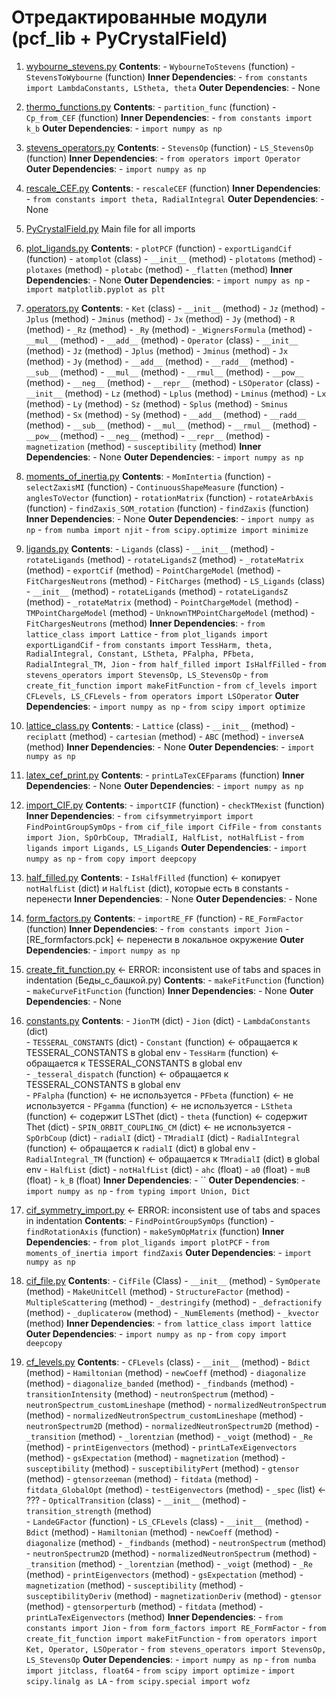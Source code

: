 # Отредактированные модули (pcf_lib + PyCrystalField)

1. [wybourne_stevens.py](wybourne_stevens.py)
    **Contents**:
        - `WybourneToStevens` (function)
        - `StevensToWybourne` (function)
    **Inner Dependencies**:
        - `from constants import LambdaConstants, LStheta, theta`
    **Outer Dependencies**:
        - None

2. [thermo_functions.py](thermo_functions.py)
    **Contents**:
        - `partition_func` (function)
        - `Cp_from_CEF` (function)
    **Inner Dependencies**:
        - `from constants import k_b`
    **Outer Dependencies**:
        - `import numpy as np`

3. [stevens_operators.py](stevens_operators.py)
    **Contents**:
        - `StevensOp` (function)
        - `LS_StevensOp` (function)
    **Inner Dependencies**:
        - `from operators import Operator`
    **Outer Dependencies**:
        - `import numpy as np`

4. [rescale_CEF.py](rescale_CEF.py)
    **Contents**:
        - `rescaleCEF` (function)
    **Inner Dependencies**:
        - `from constants import theta, RadialIntegral`
    **Outer Dependencies**:
        - None

5. [PyCrystalField.py](PyCrystalField.py)
    Main file for all imports

6. [plot_ligands.py](plot_ligands.py)
    **Contents**:
        - `plotPCF` (function)
        - `exportLigandCif` (function)
        - `atomplot` (class)
            - `__init__` (method)
            - `plotatoms` (method)
            - `plotaxes` (method)
            - `plotabc` (method)
            - `_flatten` (method)
    **Inner Dependencies**:
        - None
    **Outer Dependencies**:
        - `import numpy as np`
        - `import matplotlib.pyplot as plt`

7. [operators.py](operators.py)
    **Contents**:
        - `Ket` (class)
            - `__init__` (method)
            - `Jz` (method)
            - `Jplus` (method)
            - `Jminus` (method)
            - `Jx` (method)
            - `Jy` (method)
            - `R` (method)
            - `_Rz` (method)
            - `_Ry` (method)
            - `_WignersFormula` (method)
            - `__mul__` (method)
            - `__add__` (method)
        - `Operator` (class)
            - `__init__` (method)
            - `Jz` (method)
            - `Jplus` (method)
            - `Jminus` (method)
            - `Jx` (method)
            - `Jy` (method)
            - `__add__` (method)
            - `__radd__` (method)
            - `__sub__` (method)
            - `__mul__` (method)
            - `__rmul__` (method)
            - `__pow__` (method)
            - `__neg__` (method)
            - `__repr__` (method)
        - `LSOperator` (class)
            - `__init__` (method)
            - `Lz` (method)
            - `Lplus` (method)
            - `Lminus` (method)
            - `Lx` (method)
            - `Ly` (method)
            - `Sz` (method)
            - `Splus` (method)
            - `Sminus` (method)
            - `Sx` (method)
            - `Sy` (method)
            - `__add__` (method)
            - `__radd__` (method)
            - `__sub__` (method)
            - `__mul__` (method)
            - `__rmul__` (method)
            - `__pow__` (method)
            - `__neg__` (method)
            - `__repr__` (method)
            - `magnetization` (method)
            - `susceptibility` (method)
    **Inner Dependencies**:
        - None
    **Outer Dependencies**:
        - `import numpy as np`

8. [moments_of_inertia.py](moments_of_inertia.py)
    **Contents**:
        - `MomIntertia` (function)
        - `selectZaxisMI` (function)
        - `ContinuousShapeMeasure` (function)
        - `anglesToVector` (function)
        - `rotationMatrix` (function)
        - `rotateArbAxis` (function)
        - `findZaxis_SOM_rotation` (function)
        - `findZaxis` (function)
    **Inner Dependencies**:
        - None
    **Outer Dependencies**:
        - `import numpy as np`
        - `from numba import njit`
        - `from scipy.optimize import minimize`

9. [ligands.py](ligands.py)
    **Contents**:
        - `Ligands` (class)
            - `__init__` (method)
            - `rotateLigands` (method)
            - `rotateLigandsZ` (method)
            - `_rotateMatrix` (method)
            - `exportCif` (method)
            - `PointChargeModel` (method)
            - `FitChargesNeutrons` (method)
            - `FitCharges` (method)
        - `LS_Ligands` (class)
            - `__init__` (method)
            - `rotateLigands` (method)
            - `rotateLigandsZ` (method)
            - `_rotateMatrix` (method)
            - `PointChargeModel` (method)
            - `TMPointChargeModel` (method)
            - `UnknownTMPointChargeModel` (method)
            - `FitChargesNeutrons` (method)
    **Inner Dependencies**:
        - `from lattice_class import Lattice`
        - `from plot_ligands import exportLigandCif`
        - `from constants import TessHarm, theta, RadialIntegral, Constant, LStheta, PFalpha, PFbeta, RadialIntegral_TM, Jion`
        - `from half_filled import IsHalfFilled`
        - `from stevens_operators import StevensOp, LS_StevensOp`
        - `from create_fit_function import makeFitFunction`
        - `from cf_levels import CFLevels, LS_CFLevels`
        - `from operators import LSOperator`
    **Outer Dependencies**:
        - `import numpy as np`
        - `from scipy import optimize`

10. [lattice_class.py](lattice_class.py)
    **Contents**:
        - `Lattice` (class)
            - `__init__` (method)
            - `reciplatt` (method)
            - `cartesian` (method)
            - `ABC` (method)
            - `inverseA` (method)
    **Inner Dependencies**:
        - None
    **Outer Dependencies**:
        - `import numpy as np`

11. [latex_cef_print.py](latex_cef_print.py)
    **Contents**:
        - `printLaTexCEFparams` (function)
    **Inner Dependencies**:
        - None
    **Outer Dependencies**:
        - `import numpy as np`

12. [import_CIF.py](import_CIF.py)
    **Contents**:
        - `importCIF` (function)
        - `checkTMexist` (function)
    **Inner Dependencies**:
        - `from cifsymmetryimport import FindPointGroupSymOps`
        - `from cif_file import CifFile`
        - `from constants import Jion, SpOrbCoup, TMradialI, HalfList, notHalfList`
        - `from ligands import Ligands, LS_Ligands`
    **Outer Dependencies**:
        - `import numpy as np`
        - `from copy import deepcopy`

13. [half_filled.py](half_filled.py)
    **Contents**:
        - `IsHalfFilled` (function) <- копирует `notHalfList` (dict) и `HalfList` (dict), которые есть в constants - перенести
    **Inner Dependencies**:
        - None
    **Outer Dependencies**:
        - None

14. [form_factors.py](form_factors.py)
    **Contents**:
        - `importRE_FF` (function)
        - `RE_FormFactor` (function)
    **Inner Dependencies**:
        - `from constants import Jion`
        - [RE_formfactors.pck] <- перенести в локальное окружение
    **Outer Dependencies**:
        - `import numpy as np`

15. [create_fit_function.py](create_fit_function.py) <- ERROR: inconsistent use of tabs and spaces in indentation (Беды_с_башкой.py)
    **Contents**:
        - `makeFitFunction` (function)
        - `makeCurveFitFunction` (function)
    **Inner Dependencies**:
        - None
    **Outer Dependencies**:
        - None

16. [constants.py](constants.py)
    **Contents**:
        - `JionTM` (dict)
        - `Jion` (dict)
        - `LambdaConstants` (dict)      
        - `TESSERAL_CONSTANTS` (dict) 
        - `Constant` (function) <- обращается к  TESSERAL_CONSTANTS в global env
        - `TessHarm` (function) <- обращается к  TESSERAL_CONSTANTS в global env  
        - `_tesseral_dispatch` (function) <- обращается к  TESSERAL_CONSTANTS в global env  
        - `PFalpha` (function) <- не используется
        - `PFbeta` (function) <- не используется
        - `PFgamma` (function) <- не используется
        - `LStheta` (function) <- содержит LSThet (dict)
        - `theta` (function) <- содержит Thet (dict)
        - `SPIN_ORBIT_COUPLING_CM` (dict) <- не используется
        - `SpOrbCoup` (dict)
        - `radialI` (dict)
        - `TMradialI` (dict)
        - `RadialIntegral` (function) <- обращается к `radialI` (dict) в global env
        - `RadialIntegral_TM` (function) <- обращается к `TMradialI` (dict) в global env
        - `HalfList` (dict)
        - `notHalfList` (dict)
        - `ahc` (float)
        - `a0` (float)
        - `muB` (float)
        - `k_B` (float)
    **Inner Dependencies**:
        - ``
    **Outer Dependencies**:
        - `import numpy as np`
        - `from typing import Union, Dict`

17. [cif_symmetry_import.py](cif_symmetry_import.py) <- ERROR: inconsistent use of tabs and spaces in indentation
    **Contents**:
        - `FindPointGroupSymOps` (function)
        - `findRotationAxis` (function)
        - `makeSymOpMatrix` (function)
    **Inner Dependencies**:
        - `from plot_ligands import plotPCF`
        - `from moments_of_inertia import findZaxis`
    **Outer Dependencies**:
        - `import numpy as np`

18. [cif_file.py](cif_file.py)
    **Contents**:
        - `CifFile` (Class)
            - `__init__` (method)
            - `SymOperate` (method)
            - `MakeUnitCell` (method)
            - `StructureFactor` (method)
            - `MultipleScattering` (method)
            - `_destringify` (method)
            - `_defractionify` (method)
            - `_duplicaterow` (method)
            - `_NumElements` (method)
            - `_kvector` (method)
    **Inner Dependencies**:
        - `from lattice_class import lattice`
    **Outer Dependencies**:
        - `import numpy as np`
        - `from copy import deepcopy`

19. [cf_levels.py](cf_levels.py)
    **Contents**:
        - `CFLevels` (class)
            - `__init__` (method)
            - `Bdict` (method)
            - `Hamiltonian` (method)
            - `newCoeff` (method)
            - `diagonalize` (method)
            - `diagonalize_banded` (method)
            - `_findbands` (method)
            - `transitionIntensity` (method)
            - `neutronSpectrum` (method)
            - `neutronSpectrum_customLineshape` (method)
            - `normalizedNeutronSpectrum` (method)
            - `normalizedNeutronSpectrum_customLineshape` (method)
            - `neutronSpectrum2D` (method)
            - `normalizedNeutronSpectrum2D` (method)
            - `_transition` (method)
            - `_lorentzian` (method)
            - `_voigt` (method)
            - `_Re` (method)
            - `printEigenvectors` (method)
            - `printLaTexEigenvectors` (method)
            - `gsExpectation` (method)
            - `magnetization` (method)
            - `susceptibility` (method)
            - `susceptibilityPert` (method)
            - `gtensor` (method)
            - `gtensorzeeman` (method)
            - `fitdata` (method)
            - `fitdata_GlobalOpt` (method)
            - `testEigenvectors` (method)
        - `_spec` (list) <- ???
        - `OpticalTransition` (class)
            - `__init__` (method)
            - `transition_strength` (method)               
        - `LandeGFactor` (function)
        - `LS_CFLevels` (class)
            - `__init__` (method)
            - `Bdict` (method)
            - `Hamiltonian` (method)
            - `newCoeff` (method)
            - `diagonalize` (method)
            - `_findbands` (method)
            - `neutronSpectrum` (method)
            - `neutronSpectrum2D` (method)
            - `normalizedNeutronSpectrum` (method)
            - `_transition` (method)
            - `_lorentzian` (method)
            - `_voigt` (method)
            - `_Re` (method)
            - `printEigenvectors` (method)
            - `gsExpectation` (method)
            - `magnetization` (method)
            - `susceptibility` (method)
            - `susceptibilityDeriv` (method)
            - `magnetizationDeriv` (method)
            - `gtensor` (method)
            - `gtensorperturb` (method)
            - `fitdata` (method)
            - `printLaTexEigenvectors` (method)
    **Inner Dependencies**:
        - `from constants import Jion`
        - `from form_factors import RE_FormFactor`
        - `from create_fit_function import makeFitFunction`
        - `from operators import Ket, Operator, LSOperator`
        - `from stevens_operators import StevensOp, LS_StevensOp`
    **Outer Dependencies**:
        - `import numpy as np`
        - `from numba import jitclass, float64`
        - `from scipy import optimize`
        - `import scipy.linalg as LA`
        - `from scipy.special import wofz`